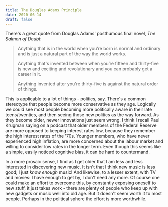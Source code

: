 ```yaml
---
title: The Douglas Adams Principle
date: 2020-06-14
draft: false
---
```


There's a great quote from Douglas Adams' posthumous final novel, _The Salmon of Doubt_:

>Anything that is in the world when you’re born is normal and ordinary and is just a natural part of the way the world works.
>
>Anything that's invented between when you’re fifteen and thirty-five is new and exciting and revolutionary and you can probably get a career in it. 
>
>Anything invented after you're thirty-five is against the natural order of things.

This is applicable to a lot of things - politics, say. There's a common stereotype that people become more conservative as they age. Logically we could see most people becoming more politically aware in their late teens/twenties, and then seeing those new politics as the way forward. As they become older, newer innovations just seem wrong. I think I recall Paul Krugman saying on a podcast that older members of the Federal Reserve are more opposed to keeping interest rates low, because they remember the high interest rates of the '70s. Younger members, who have never experienced high inflation, are more concerned about the labour market and willing to consider low rates in the longer term. Even though this seems like a simple, easily noticed cognitive bias, it can be hard to countermand.

In a more prosaic sense, I find as I get older that I am less and less interested in discovering new music. It isn't that I think new music is less good; I just _know enough_ music! And likewise, to a lesser extent, with TV and movies: I have enough to get by, I don't need any more. Of course one could make an effort to overcome this, by constantly exposing oneself to new stuff, it just takes work - there are plenty of people who keep up with new gadgets or music well into old age. But it doesn't seem worth it to most people. Perhaps in the political sphere the effort is more worthwhile.
